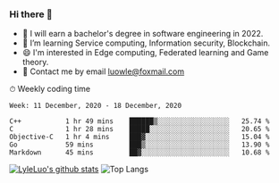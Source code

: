 ### Hi there 👋
<!--I have been a GitHub member for [![Years Badge](https://badges.pufler.dev/years/LyleLuo)](https://badges.pufler.dev)-->
- 🌱 I will earn a bachelor's degree in software engineering in 2022.
- 🤔 I’m learning Service computing, Information security, Blockchain.
- 😄 I'm interested in Edge computing, Federated learning and Game theory.
- 💬 Contact me by email luowle@foxmail.com
<!--
**LyleLuo/LyleLuo** is a ✨ _special_ ✨ repository because its `README.md` (this file) appears on your GitHub profile.

Here are some ideas to get you started:
- 👯 I’m looking to collaborate on ...
- 🤔 I’m looking for help with ...
- 📫 How to reach me: ...
- 😄 Pronouns: ...
- ⚡ Fun fact: ...
-->

<!--💻 Coding Activity Logging

[![Commits Badge](https://badges.pufler.dev/commits/weekly/LyleLuo)](https://badges.pufler.dev)-->

⏱ Weekly coding time

<!--START_SECTION:waka-->
```text
Week: 11 December, 2020 - 18 December, 2020

C++           1 hr 49 mins    ██████▒░░░░░░░░░░░░░░░░░░   25.74 % 
C             1 hr 28 mins    █████░░░░░░░░░░░░░░░░░░░░   20.65 % 
Objective-C   1 hr 4 mins     ███▓░░░░░░░░░░░░░░░░░░░░░   15.04 % 
Go            59 mins         ███▒░░░░░░░░░░░░░░░░░░░░░   13.90 % 
Markdown      45 mins         ██▓░░░░░░░░░░░░░░░░░░░░░░   10.68 % 
```
<!--END_SECTION:waka-->

[![LyleLuo's github stats](https://github-readme-stats.vercel.app/api?username=LyleLuo&count_private=true&show_icons=true&hide=issues&hide_border=true)](https://github.com/anuraghazra/github-readme-stats)
![Top Langs](https://github-readme-stats.vercel.app/api/top-langs/?username=LyleLuo&layout=compact&hide_border=true) 
<!--[![LyleLuo's wakatime stats](https://github-readme-stats.vercel.app/api/wakatime?username=luowle)](https://github.com/anuraghazra/github-readme-stats)-->
